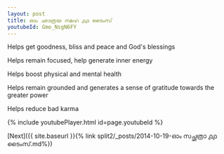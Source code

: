 ```yaml
---
layout: post
title: ഓം ഛാത്രയ നമഹ ൧൧ ടൈംസ്
youtubeId: Gmo_NsgN6FY
---
```

 
 
Helps get goodness, bliss and peace and God's blessings
 
Helps remain focused, help generate inner energy 
 
Helps boost physical and mental health 
 
Helps remain grounded and generates a sense of gratitude towards the greater power 
 
Helps reduce bad karma
 
 
 
 


{% include youtubePlayer.html id=page.youtubeId %}
 
[Next]({{ site.baseurl }}{% link  split2/_posts/2014-10-19-ഓം സച്ഛത്രാ  ൧൧ ടൈംസ്.md%})
 
